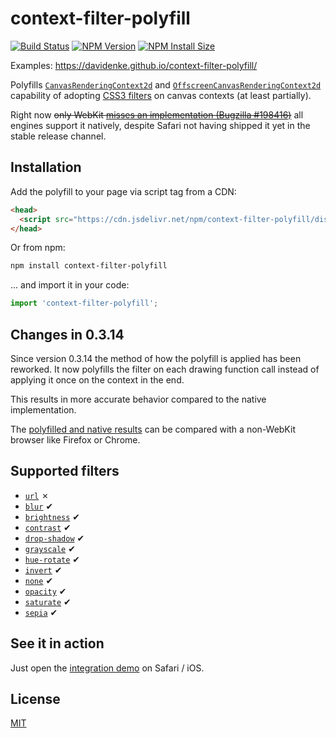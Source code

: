 # context-filter-polyfill

[![Build Status](https://github.com/davidenke/context-filter-polyfill/actions/workflows/main.yml/badge.svg?branch=main)](https://github.com/davidenke/context-filter-polyfill)
[![NPM Version][npm-version-image]][npm-url]
[![NPM Install Size][npm-install-size-image]][npm-install-size-url]

Examples: https://davidenke.github.io/context-filter-polyfill/

Polyfills [`CanvasRenderingContext2d`](https://developer.mozilla.org/en-US/docs/Web/API/CanvasRenderingContext2D) and [`OffscreenCanvasRenderingContext2d`](https://developer.mozilla.org/en-US/docs/Web/API/OffscreenCanvasRenderingContext2d) capability of adopting [CSS3 filters](https://developer.mozilla.org/en-US/docs/Web/API/CanvasRenderingContext2D/filter) on canvas contexts (at least partially).

Right now ~~only WebKit [misses an implementation (Bugzilla #198416)](https://bugs.webkit.org/show_bug.cgi?id=198416)~~ all engines support it natively, despite Safari not having shipped it yet in the stable release channel.

## Installation

Add the polyfill to your page via script tag from a CDN:

```html
<head>
  <script src="https://cdn.jsdelivr.net/npm/context-filter-polyfill/dist/index.min.js"></script>
</head>
```

Or from npm:

```bash
npm install context-filter-polyfill
```

... and import it in your code:

```js
import 'context-filter-polyfill';
```

## Changes in 0.3.14

Since version 0.3.14 the method of how the polyfill is applied has been reworked.
It now polyfills the filter on each drawing function call instead of applying it once on the context in the end.

This results in more accurate behavior compared to the native implementation.

The [polyfilled and native results](https://davidenke.github.io/context-filter-polyfill/) can be compared with a non-WebKit browser like Firefox or Chrome.

## Supported filters

- [`url`](<https://developer.mozilla.org/en-US/docs/Web/CSS/filter#url()>) ✗
- [`blur`](<https://developer.mozilla.org/en-US/docs/Web/CSS/filter#blur()>) ✔
- [`brightness`](<https://developer.mozilla.org/en-US/docs/Web/CSS/filter#brightness()>) ✔
- [`contrast`](<https://developer.mozilla.org/en-US/docs/Web/CSS/filter#contrast()>) ✔
- [`drop-shadow`](<https://developer.mozilla.org/en-US/docs/Web/CSS/filter#drop-shadow()>) ✔
- [`grayscale`](<https://developer.mozilla.org/en-US/docs/Web/CSS/filter#grayscale()>) ✔
- [`hue-rotate`](<https://developer.mozilla.org/en-US/docs/Web/CSS/filter#hue-rotate()>) ✔
- [`invert`](<https://developer.mozilla.org/en-US/docs/Web/CSS/filter#invert()>) ✔
- [`none`](<https://developer.mozilla.org/en-US/docs/Web/CSS/filter#none()>) ✔
- [`opacity`](<https://developer.mozilla.org/en-US/docs/Web/CSS/filter#opacity()>) ✔
- [`saturate`](<https://developer.mozilla.org/en-US/docs/Web/CSS/filter#saturate()>) ✔
- [`sepia`](<https://developer.mozilla.org/en-US/docs/Web/CSS/filter#sepia()>) ✔

## See it in action

Just open the [integration demo](https://davidenke.github.io/context-filter-polyfill/) on Safari / iOS.

## License

[MIT](LICENSE)

[npm-install-size-image]: https://badgen.net/packagephobia/install/context-filter-polyfill
[npm-install-size-url]: https://packagephobia.com/result?p=context-filter-polyfill
[npm-url]: https://npmjs.org/package/context-filter-polyfill
[npm-version-image]: https://badgen.net/npm/v/context-filter-polyfill
